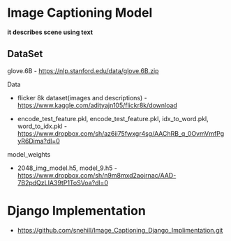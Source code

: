 # Image Captioning Model

**it describes scene using text**

## DataSet

glove.6B - https://nlp.stanford.edu/data/glove.6B.zip

Data

  - flicker 8k dataset(images and descriptions) - https://www.kaggle.com/adityajn105/flickr8k/download
  
  - encode_test_feature.pkl, encode_test_feature.pkl, idx_to_word.pkl, word_to_idx.pkl - https://www.dropbox.com/sh/az6ii75fwxgr4sg/AAChRB_q_0OvmVmfPgyR6Dima?dl=0
  

model_weights

  - 2048_img_model.h5, model_9.h5 - https://www.dropbox.com/sh/n9m8mxd2aojrnac/AAD-7B2pdQzLIA39tP1ToSVoa?dl=0
  

# Django Implementation
  - https://github.com/snehill/Image_Captioning_Django_Implimentation.git
